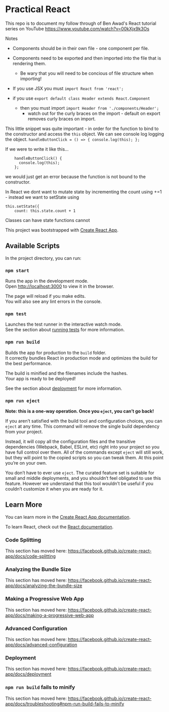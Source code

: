 # Practical React

This repo is to document my follow through of Ben Awad's React tutorial series on YouTube https://www.youtube.com/watch?v=00kXjx9k3Os

Notes

- Components should be in their own file - one component per file.
- Components need to be exported and then imported into the file that is rendering them.
  - Be wary that you will need to be concious of file structure when importing!
- If you use JSX you must `import React from 'react';`

- if you use `export default class Header extends React.Component`
  - then you must import `import Header from './components/Header';`
    - watch out for the curly braces on the import - default on export removes curly braces on import.

This little snippet was quite important - in order for the function to bind to the constructor and access the `this` object. We can see console log logging the object.
    ```
    handleButtonClick = () => {
      console.log(this);
    };
    ```

If we were to write it like this...
```
    handleButtonClick() {
      console.log(this);
    };
```
we would just get an error because the function is not bound to the constructor.    


In React we dont want to mutate state by incrementing the count using +=1 - instead we want to setState using   
```
this.setState({
    count: this.state.count + 1
```

Classes can have state functions cannot

This project was bootstrapped with [Create React App](https://github.com/facebook/create-react-app).

## Available Scripts

In the project directory, you can run:

### `npm start`

Runs the app in the development mode.<br />
Open [http://localhost:3000](http://localhost:3000) to view it in the browser.

The page will reload if you make edits.<br />
You will also see any lint errors in the console.

### `npm test`

Launches the test runner in the interactive watch mode.<br />
See the section about [running tests](https://facebook.github.io/create-react-app/docs/running-tests) for more information.

### `npm run build`

Builds the app for production to the `build` folder.<br />
It correctly bundles React in production mode and optimizes the build for the best performance.

The build is minified and the filenames include the hashes.<br />
Your app is ready to be deployed!

See the section about [deployment](https://facebook.github.io/create-react-app/docs/deployment) for more information.

### `npm run eject`

**Note: this is a one-way operation. Once you `eject`, you can’t go back!**

If you aren’t satisfied with the build tool and configuration choices, you can `eject` at any time. This command will remove the single build dependency from your project.

Instead, it will copy all the configuration files and the transitive dependencies (Webpack, Babel, ESLint, etc) right into your project so you have full control over them. All of the commands except `eject` will still work, but they will point to the copied scripts so you can tweak them. At this point you’re on your own.

You don’t have to ever use `eject`. The curated feature set is suitable for small and middle deployments, and you shouldn’t feel obligated to use this feature. However we understand that this tool wouldn’t be useful if you couldn’t customize it when you are ready for it.

## Learn More

You can learn more in the [Create React App documentation](https://facebook.github.io/create-react-app/docs/getting-started).

To learn React, check out the [React documentation](https://reactjs.org/).

### Code Splitting

This section has moved here: https://facebook.github.io/create-react-app/docs/code-splitting

### Analyzing the Bundle Size

This section has moved here: https://facebook.github.io/create-react-app/docs/analyzing-the-bundle-size

### Making a Progressive Web App

This section has moved here: https://facebook.github.io/create-react-app/docs/making-a-progressive-web-app

### Advanced Configuration

This section has moved here: https://facebook.github.io/create-react-app/docs/advanced-configuration

### Deployment

This section has moved here: https://facebook.github.io/create-react-app/docs/deployment

### `npm run build` fails to minify

This section has moved here: https://facebook.github.io/create-react-app/docs/troubleshooting#npm-run-build-fails-to-minify
